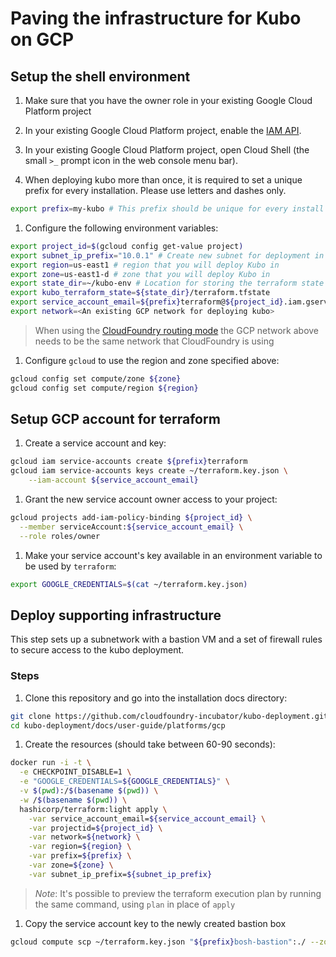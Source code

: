 # Paving the infrastructure for Kubo on GCP

## Setup the shell environment

1. Make sure that you have the owner role in your existing Google Cloud Platform project

1. In your existing Google Cloud Platform project, enable the [IAM API](https://console.cloud.google.com/apis/api/iam.googleapis.com/overview).

1. In your existing Google Cloud Platform project, open Cloud Shell (the small `>_` prompt icon in the web console menu bar).

1. When deploying kubo more than once, it is required to set a unique prefix
  for every installation. Please use letters and dashes only.
  
  ```bash
  export prefix=my-kubo # This prefix should be unique for every install
  ```

1.  Configure the following environment variables:

  ```bash
  export project_id=$(gcloud config get-value project)
  export subnet_ip_prefix="10.0.1" # Create new subnet for deployment in $subnet_ip_prefix.0/24
  export region=us-east1 # region that you will deploy Kubo in
  export zone=us-east1-d # zone that you will deploy Kubo in
  export state_dir=~/kubo-env # Location for storing the terraform state
  export kubo_terraform_state=${state_dir}/terraform.tfstate
  export service_account_email=${prefix}terraform@${project_id}.iam.gserviceaccount.com
  export network=<An existing GCP network for deploying kubo>
  ```
  
  > When using the [CloudFoundry routing mode](../../routing/cf.md) the GCP network above 
  > needs to be the same network that CloudFoundry is using 

1. Configure `gcloud` to use the region and zone specified above:

  ```bash
  gcloud config set compute/zone ${zone}
  gcloud config set compute/region ${region}
  ```
  
## Setup GCP account for terraform

1. Create a service account and key:
  
  ```bash
  gcloud iam service-accounts create ${prefix}terraform
  gcloud iam service-accounts keys create ~/terraform.key.json \
      --iam-account ${service_account_email}
  ```

1. Grant the new service account owner access to your project:
  
  ```bash
  gcloud projects add-iam-policy-binding ${project_id} \
    --member serviceAccount:${service_account_email} \
    --role roles/owner
  ```

1. Make your service account's key available in an environment 
  variable to be used by `terraform`:

  ```bash
  export GOOGLE_CREDENTIALS=$(cat ~/terraform.key.json)
  ```

## Deploy supporting infrastructure

This step sets up a subnetwork with a bastion VM and a set of firewall 
rules to secure access to the kubo deployment.

### Steps

1. Clone this repository and go into the installation docs directory:

  ```bash
  git clone https://github.com/cloudfoundry-incubator/kubo-deployment.git
  cd kubo-deployment/docs/user-guide/platforms/gcp
  ```

1. Create the resources (should take between 60-90 seconds):

  ```bash
  docker run -i -t \
    -e CHECKPOINT_DISABLE=1 \
    -e "GOOGLE_CREDENTIALS=${GOOGLE_CREDENTIALS}" \
    -v $(pwd):/$(basename $(pwd)) \
    -w /$(basename $(pwd)) \
    hashicorp/terraform:light apply \
      -var service_account_email=${service_account_email} \
      -var projectid=${project_id} \
      -var network=${network} \
      -var region=${region} \
      -var prefix=${prefix} \
      -var zone=${zone} \
      -var subnet_ip_prefix=${subnet_ip_prefix}
  ```

> _Note_: It's possible to preview the terraform execution plan by running the 
> same command, using `plan` in place of `apply`

1. Copy the service account key to the newly created bastion box
    
  ```bash
  gcloud compute scp ~/terraform.key.json "${prefix}bosh-bastion":./ --zone ${zone}
  ```